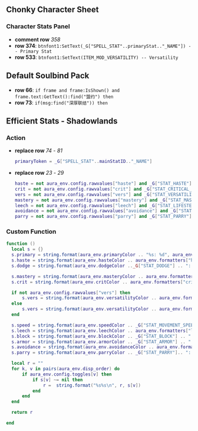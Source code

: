 ## Chonky Character Sheet

### Character Stats Panel

- **comment row** _358_
- **row 374**: `btnfont1:SetText(_G["SPELL_STAT"..primaryStat.."_NAME"]) -- Primary Stat`
- **row 533**: `btnfont1:SetText(ITEM_MOD_VERSATILITY) -- Versatility`

## Default Soulbind Pack

- **row 66**: `if frame and frame:IsShown() and frame.text:GetText():find("盟约") then`
- **row 73**: `if(msg:find("深厚联结")) then`

## Efficient Stats - Shadowlands

### Action

- **replace row** _74_ - _81_

  ```lua
  primaryToken = _G["SPELL_STAT"..mainStatID.."_NAME"]
  ```

- **replace row** _23_ - _29_

  ```lua
  haste = not aura_env.config.rawvalues["haste"] and _G["STAT_HASTE"] .. ": %.2f%%" or _G["STAT_HASTE"] .. ": %d",
  crit = not aura_env.config.rawvalues["crit"] and _G["STAT_CRITICAL_STRIKE"] .. ": %.2f%%" or _G["STAT_CRITICAL_STRIKE"] .. ": %d",
  vers = not aura_env.config.rawvalues["vers"] and _G["STAT_VERSATILITY"] .. ": %.2f%% / %.2f%%" or _G["STAT_VERSATILITY"] .. ": %d",
  mastery = not aura_env.config.rawvalues["mastery"] and _G["STAT_MASTERY"] .. ": %.2f%%" or _G["STAT_MASTERY"] .. ": %d",
  leech = not aura_env.config.rawvalues["leech"] and _G["STAT_LIFESTEAL"] .. ": %.2f%%" or _G["STAT_LIFESTEAL"] .. ": %d",
  avoidance = not aura_env.config.rawvalues["avoidance"] and _G["STAT_AVOIDANCE"] .. ": %.2f%%" or _G["STAT_AVOIDANCE"] .. ": %d",
  parry = not aura_env.config.rawvalues["parry"] and _G["STAT_PARRY"] .. ": %.2f%%" or _G["STAT_PARRY"] .. ": %d"
  ```

### Custom Function

```lua
function ()
  local s = {}
  s.primary = string.format(aura_env.primaryColor .. "%s: %d", aura_env.primaryToken or "Primary", aura_env.primaryStat or 0)
  s.haste = string.format(aura_env.hasteColor .. aura_env.formatters["haste"], aura_env.haste or 0)
  s.dodge = string.format(aura_env.dodgeColor .._G["STAT_DODGE"] .. ": %.2f%%", aura_env.dodge or 0)

  s.mastery = string.format(aura_env.masteryColor .. aura_env.formatters["mastery"], aura_env.mastery or 0)
  s.crit = string.format(aura_env.critColor .. aura_env.formatters["crit"], aura_env.crit or 0)

  if not aura_env.config.rawvalues["vers"] then
      s.vers = string.format(aura_env.versatilityColor .. aura_env.formatters["vers"], aura_env.versDmgBonus or 0, aura_env.versDR or 0)
  else
      s.vers = string.format(aura_env.versatilityColor .. aura_env.formatters["vers"], aura_env.versDmgBonus or 0)
  end

  s.speed = string.format(aura_env.speedColor .. _G["STAT_MOVEMENT_SPEED"] .. ": %.0f%%", aura_env.speed or 0)
  s.leech = string.format(aura_env.leechColor .. aura_env.formatters["leech"], aura_env.leech or 0)
  s.block = string.format(aura_env.blockColor .. _G["STAT_BLOCK"] .. ": %.2f%%", aura_env.block or 0)
  s.armor = string.format(aura_env.armorColor .. _G["STAT_ARMOR"] .. ": %d", aura_env.armor or 0)
  s.avoidance = string.format(aura_env.avoidanceColor .. aura_env.formatters["avoidance"], aura_env.avoidance or 0)
  s.parry = string.format(aura_env.parryColor .. _G["STAT_PARRY"].. ": %.2f%%", aura_env.parry or 0)

  local r = ""
  for k, v in pairs(aura_env.disp_order) do
      if aura_env.config.toggles[v] then
          if s[v] ~= nil then
              r =  string.format("%s%s\n", r, s[v])
          end
      end
  end

  return r

end
```

